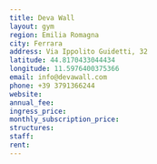 ```yaml
---
title: Deva Wall
layout: gym
region: Emilia Romagna
city: Ferrara
address: Via Ippolito Guidetti, 32
latitude: 44.8170433044434
longitude: 11.5976400375366
email: info@devawall.com
phone: +39 3791366244
website: 
annual_fee: 
ingress_price: 
monthly_subscription_price: 
structures: 
staff: 
rent: 
---
```


